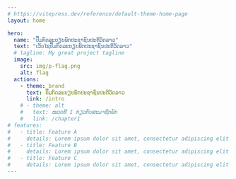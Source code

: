 ```yaml
---
# https://vitepress.dev/reference/default-theme-home-page
layout: home

hero:
  name: "ປຶ້ມກົດລະບຽບພັກປະຊາຊົນປະຕິວັດລາວ"
  text: "ເວັບໄຊປຶ້ມກົດລະບຽບພັກປະຊາຊົນປະຕິວັດລາວ"
  # tagline: My great project tagline
  image:
    src: img/p-flag.png
    alt: flag
  actions:
    - theme: brand
      text: ປຶ້ມກົດລະບຽບພັກປະຊາຊົນປະຕິວັດລາວ
      link: /intro
    # - theme: alt
    #   text: ໝວດທີ I ກ່ຽວກັບສະມາຊິກພັກ
    #   link: /chapter1
# features:
#   - title: Feature A
#     details: Lorem ipsum dolor sit amet, consectetur adipiscing elit
#   - title: Feature B
#     details: Lorem ipsum dolor sit amet, consectetur adipiscing elit
#   - title: Feature C
#     details: Lorem ipsum dolor sit amet, consectetur adipiscing elit
---
```

